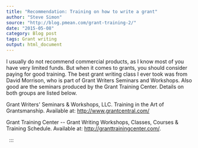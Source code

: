 ```yaml
---
title: "Recommendation: Training on how to write a grant"
author: "Steve Simon"
source: "http://blog.pmean.com/grant-training-2/"
date: "2015-05-08"
category: Blog post
tags: Grant writing
output: html_document
---
```


I usually do not recommend commercial products, as I know most of you
have very limited funds. But when it comes to grants, you should
consider paying for good training. The best grant writing class I ever
took was from David Morrison, who is part of Grant Writers Seminars and
Workshops. Also good are the seminars produced by the Grant Training
Center. Details on both groups are listed below.

<!---More--->

Grant Writers' Seminars & Workshops, LLC. Training in the Art of
Grantsmanship. Available at: <http://www.grantcentral.com/>

Grant Training Center -- Grant Writing Workshops, Classes, Courses &
Training Schedule. Available at: <http://granttrainingcenter.com/>.

 
:::

